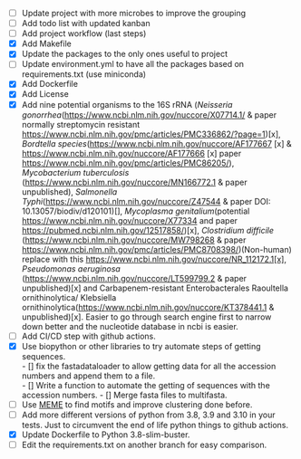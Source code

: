 - [ ] Update project with more microbes to improve the grouping
- [ ] Add todo list with updated kanban
- [ ] Add project workflow (last steps)
- [x] Add Makefile
- [x] Update the packages to the only ones useful to project
- [ ] Update environment.yml to have all the packages based on requirements.txt (use miniconda)
- [x] Add Dockerfile
- [x] Add License
- [x] Add nine potential organisms to the 16S rRNA (*Neisseria gonorrhea*(https://www.ncbi.nlm.nih.gov/nuccore/X07714.1/ & paper normally streptomycin resistant https://www.ncbi.nlm.nih.gov/pmc/articles/PMC336862/?page=1)[x], *Bordtella species*(https://www.ncbi.nlm.nih.gov/nuccore/AF177667 [x] & https://www.ncbi.nlm.nih.gov/nuccore/AF177666 [x] paper https://www.ncbi.nlm.nih.gov/pmc/articles/PMC86205/), *Mycobacterium tuberculosis* (https://www.ncbi.nlm.nih.gov/nuccore/MN166772.1 & paper unpublished), *Salmonella Typhi*(https://www.ncbi.nlm.nih.gov/nuccore/Z47544 & paper DOI: 10.13057/biodiv/d120101)[], *Mycoplasma genitalium*(potential https://www.ncbi.nlm.nih.gov/nuccore/X77334 and paper https://pubmed.ncbi.nlm.nih.gov/12517858/)[x], *Clostridium difficile* (https://www.ncbi.nlm.nih.gov/nuccore/MW798268 & paper https://www.ncbi.nlm.nih.gov/pmc/articles/PMC8708398/)(Non-human) replace with this https://www.ncbi.nlm.nih.gov/nuccore/NR_112172.1[x], *Pseudomonas aeruginosa* (https://www.ncbi.nlm.nih.gov/nuccore/LT599799.2 & paper unpublished)[x] and Carbapenem-resistant Enterobacterales Raoultella ornithinolytica/ Klebsiella ornithinolytica(https://www.ncbi.nlm.nih.gov/nuccore/KT378441.1 & unpublished)[x]. Easier to go through search engine first to narrow down better and the nucleotide database in ncbi is easier.    
- [ ] Add CI/CD step with github actions.  
- [x] Use biopython or other libraries to try automate steps of getting sequences.   
      - [] fix the fastadataloader to allow getting data for all the accession numbers and append them to a file.   
      - [] Write a function to automate the getting of sequences with the accession numbers.
      - [] Merge fasta files to multifasta.
- [ ] Use [MEME](https://rosalind.info/glossary/meme/) to find motifs and improve clustering done before.  
- [ ] Add more different versions of python from 3.8, 3.9 and 3.10 in your tests. Just to circumvent the end of life python things to github actions.
- [x] Update Dockerfile to Python 3.8-slim-buster.
- [ ] Edit the requirements.txt on another branch for easy comparison.
